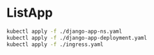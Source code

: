 # ListApp

```sh
kubectl apply -f ./django-app-ns.yaml
kubectl apply -f ./django-app-deployment.yaml
kubectl apply -f ./ingress.yaml
```
